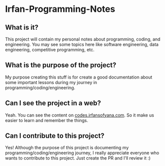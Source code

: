 # Irfan-Programming-Notes

## What is it?
This project will contain my personal notes about programming, coding, and engineering. You may see some topics here like software engineering, data engineering, competitive programming, etc. 

## What is the purpose of the project?
My purpose creating this stuff is for create a good documentation about some important lessons during my journey in programming/coding/engineering.

## Can I see the project in a web?
Yeah. You can see the content on [codes.irfansofyana.com](https://codes.irfansofyana.com). So it make us easier to learn and remember the things.

## Can I contribute to this project?
Yes! Although the purpose of this project is documenting my programming/coding/engineering journey, I really appreciate everyone who wants to contribute to this project. Just create the PR and I'll review it :) 